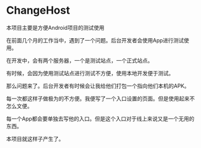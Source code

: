 # ChangeHost 

本项目主要是方便Android项目的测试使用

在前面几个月的工作当中，遇到了一个问题。后台开发者会使用App进行测试使用。

在开发中，会有两个服务器，一个是测试站点，一个正式站点。

有时候，会因为使用测试站点进行测试不方便，使用本地开发便于测试。

那么问题来了。后台开发者有时候会让我给他们打包一个指向他们本机的APK。

每一次都这样子做极为的不方便。我便写了一个入口设置的页面。但是使用起来不怎么文便。

每一个App都会要单独去写他的入口。但是这个入口对于线上来说又是一个无用的东西。

本项目就这样子产生了。